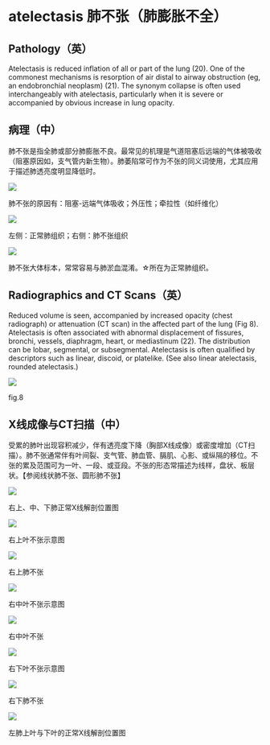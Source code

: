 # atelectasis 肺不张（肺膨胀不全）
## Pathology（英）
 Atelectasis is reduced inflation of all or part of the lung (20). One of the commonest mechanisms is resorption of air distal to airway obstruction (eg, an endobronchial neoplasm) (21). The synonym collapse is often used interchangeably with atelectasis, particularly when it is severe or accompanied by obvious increase in lung opacity.
## 病理（中）
 肺不张是指全肺或部分肺膨胀不良。最常见的机理是气道阻塞后远端的气体被吸收（阻塞原因如，支气管内新生物）。肺萎陷常可作为不张的同义词使用，尤其应用于描述肺透亮度明显降低时。

![](./_image/2017-04-30-12-05-14.jpg)

肺不张的原因有：阻塞-远端气体吸收；外压性；牵拉性（如纤维化）

![](./_image/2017-04-30-12-05-30.jpg)

左侧：正常肺组织；右侧：肺不张组织

![](./_image/2017-04-30-12-05-45.jpg)

肺不张大体标本，常常容易与肺淤血混淆。☆所在为正常肺组织。

## Radiographics and CT Scans（英）
 Reduced volume is seen, accompanied by increased opacity (chest radiograph) or attenuation (CT scan) in the affected part of the lung (Fig 8). Atelectasis is often associated with abnormal displacement of fissures, bronchi, vessels, diaphragm, heart, or mediastinum (22). The distribution can be lobar, segmental, or subsegmental. Atelectasis is often qualified by descriptors such as linear, discoid, or platelike. (See also linear atelectasis, rounded atelectasis.)

![](./_image/2017-04-30-12-06-31.jpg)

fig.8

## X线成像与CT扫描（中）
受累的肺叶出现容积减少，伴有透亮度下降（胸部X线成像）或密度增加（CT扫描）。肺不张通常伴有叶间裂、支气管、肺血管、膈肌、心影、或纵隔的移位。不张的累及范围可为一叶、一段、或亚段。不张的形态常描述为线样，盘状、板层状。【参阅线状肺不张、圆形肺不张】


![](./_image/2017-04-30-12-07-29.jpg)

右上、中、下肺正常X线解剖位置图


![](./_image/2017-04-30-12-07-46.jpg)

右上叶不张示意图


![](./_image/2017-04-30-12-08-03.jpg)

右上肺不张


![](./_image/2017-04-30-12-08-23.jpg)

右中叶不张示意图


![](./_image/2017-04-30-12-08-41.jpg)

右中叶不张


![](./_image/2017-04-30-12-08-55.jpg)

右下叶不张示意图

![](./_image/2017-04-30-12-09-13.jpg)

右下肺不张


![](./_image/2017-04-30-12-09-33.jpg)

左肺上叶与下叶的正常X线解剖位置图

